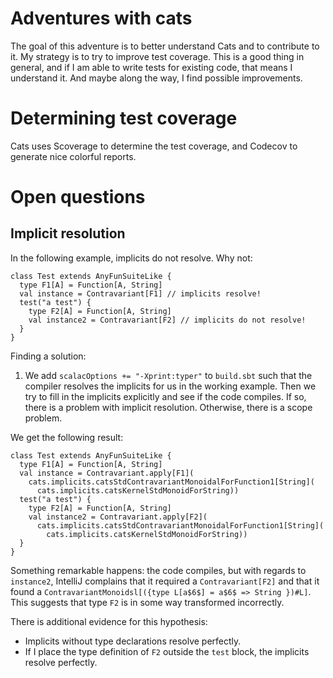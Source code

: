Adventures with cats
===

The goal of this adventure is to better understand Cats and to contribute to it. My strategy is to try to improve test coverage. This is a good thing in general, and if I am able to write tests for existing code, that means I understand it. And maybe along the way, I find possible improvements.

# Determining test coverage

Cats uses Scoverage to determine the test coverage, and Codecov to generate nice colorful reports.

# Open questions

## Implicit resolution

In the following example, implicits do not resolve. Why not:

```
class Test extends AnyFunSuiteLike {
  type F1[A] = Function[A, String]
  val instance = Contravariant[F1] // implicits resolve!
  test("a test") {
    type F2[A] = Function[A, String]
    val instance2 = Contravariant[F2] // implicits do not resolve!
  }
}
```

Finding a solution:
1. We add `scalacOptions += "-Xprint:typer"` to `build.sbt` such that the compiler resolves the implicits for us in the working example. Then we try to fill in the implicits explicitly and see if the code compiles. If so, there is a problem with implicit resolution. Otherwise, there is a scope problem.

We get the following result:
```
class Test extends AnyFunSuiteLike {
  type F1[A] = Function[A, String]
  val instance = Contravariant.apply[F1](
    cats.implicits.catsStdContravariantMonoidalForFunction1[String](
      cats.implicits.catsKernelStdMonoidForString))
  test("a test") {
    type F2[A] = Function[A, String]
    val instance2 = Contravariant.apply[F2](
      cats.implicits.catsStdContravariantMonoidalForFunction1[String](
        cats.implicits.catsKernelStdMonoidForString))
  }
}
```
Something remarkable happens: the code compiles, but with regards to `instance2`, IntelliJ complains that it required a `Contravariant[F2]` and that it found a `ContravariantMonoidsl[({type L[a$6$] = a$6$ => String })#L]`. This suggests that type `F2` is in some way transformed incorrectly.

There is additional evidence for this hypothesis:
- Implicits without type declarations resolve perfectly.
- If I place the type definition of `F2` outside the `test` block, the implicits resolve perfectly.